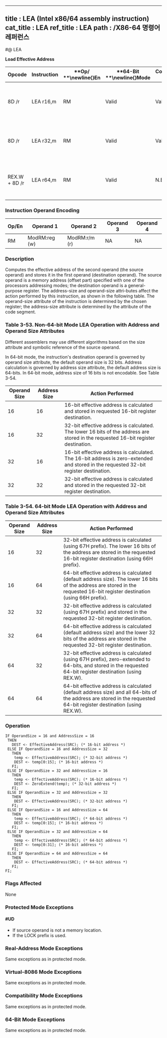 ----------------------------
title : LEA (Intel x86/64 assembly instruction)
cat_title : LEA
ref_title : LEA
path : /X86-64 명령어 레퍼런스
----------------------------
#@ LEA

**Load Effective Address**

|**Opcode**|**Instruction**|**Op/ **\newline{}**En**|**64-Bit **\newline{}**Mode**|**Compat/**\newline{}**Leg Mode**|**Description**|
|----------|---------------|------------------------|-----------------------------|---------------------------------|---------------|
|8D /r|LEA r16,m|RM|Valid|Valid|Store effective address for m in register r16.|
|8D /r|LEA r32,m|RM|Valid|Valid|Store effective address for m in register r32.|
|REX.W + 8D /r|LEA r64,m|RM|Valid|N.E.|Store effective address for m in register r64. |
### Instruction Operand Encoding


|Op/En|Operand 1|Operand 2|Operand 3|Operand 4|
|-----|---------|---------|---------|---------|
|RM|ModRM:reg (w)|ModRM:r/m (r)|NA|NA|
### Description


Computes the effective address of the second operand (the source operand) and stores it in the first operand (destination operand). The source operand is a memory address (offset part) specified with one of the processors addressing modes; the destination operand is a general-purpose register. The address-size and operand-size attri-butes affect the action performed by this instruction, as shown in the following table. The operand-size attribute of the instruction is determined by the chosen register; the address-size attribute is determined by the attribute of the code segment.

###       Table 3-53.  Non-64-bit Mode LEA Operation with Address and Operand Size Attributes


Different assemblers may use different algorithms based on the size attribute and symbolic reference of the source operand.

In 64-bit mode, the instruction's destination operand is governed by operand size attribute, the default operand size is 32 bits. Address calculation is governed by address size attribute, the default address size is 64-bits. In 64-bit mode, address size of 16 bits is not encodable. See Table 3-54.



|**Operand Size**|**Address Size**|**Action Performed**|
|----------------|----------------|--------------------|
|16|16|16-bit effective address is calculated and stored in requested 16-bit register destination.|
|16|32|32-bit effective address is calculated. The lower 16 bits of the address are stored in the requested 16-bit register destination.|
|32|16|16-bit effective address is calculated. The 16-bit address is zero-extended and stored in the requested 32-bit register destination.|
|32|32|32-bit effective address is calculated and stored in the requested 32-bit register destination.|
### Table 3-54.  64-bit Mode LEA Operation with Address and Operand Size Attributes


|**Operand Size**|**Address Size**|**Action Performed**|
|----------------|----------------|--------------------|
|16|32|32-bit effective address is calculated (using 67H prefix). The lower 16 bits of the address are stored in the requested 16-bit register destination (using 66H prefix).|
|16|64|64-bit effective address is calculated (default address size). The lower 16 bits of the address are stored in the requested 16-bit register destination (using 66H prefix).|
|32|32|32-bit effective address is calculated (using 67H prefix) and stored in the requested 32-bit register destination.|
|32|64|64-bit effective address is calculated (default address size) and the lower 32 bits of the address are stored in the requested 32-bit register destination.|
|64|32|32-bit effective address is calculated (using 67H prefix), zero-extended to 64-bits, and stored in the requested 64-bit register destination (using REX.W).|
|64|64|64-bit effective address is calculated (default address size) and all 64-bits of the address are stored in the requested 64-bit register destination (using REX.W).|

### Operation

```info-verb
IF OperandSize = 16 and AddressSize = 16
 THEN 
   DEST <- EffectiveAddress(SRC); (* 16-bit address *)
 ELSE IF OperandSize = 16 and AddressSize = 32
   THEN
    temp <- EffectiveAddress(SRC); (* 32-bit address *)
    DEST <- temp[0:15]; (* 16-bit address *)
   FI;
 ELSE IF OperandSize = 32 and AddressSize = 16
   THEN
    temp <- EffectiveAddress(SRC); (* 16-bit address *)
    DEST <- ZeroExtend(temp); (* 32-bit address *)
   FI;
 ELSE IF OperandSize = 32 and AddressSize = 32
   THEN 
    DEST <- EffectiveAddress(SRC); (* 32-bit address *)
   FI;
 ELSE IF OperandSize = 16 and AddressSize = 64
   THEN 
    temp <- EffectiveAddress(SRC); (* 64-bit address *)
    DEST <- temp[0:15]; (* 16-bit address *)
   FI;
 ELSE IF OperandSize = 32 and AddressSize = 64
   THEN 
    temp <- EffectiveAddress(SRC); (* 64-bit address *)
    DEST <- temp[0:31]; (* 16-bit address *)
   FI;
 ELSE IF OperandSize = 64 and AddressSize = 64
   THEN 
    DEST <- EffectiveAddress(SRC); (* 64-bit address *)
   FI;
FI;
```
### Flags Affected


None


### Protected Mode Exceptions

#### #UD
* If source operand is not a memory location.
* If the LOCK prefix is used.

### Real-Address Mode Exceptions



Same exceptions as in protected mode.


### Virtual-8086 Mode Exceptions



Same exceptions as in protected mode.


### Compatibility Mode Exceptions



Same exceptions as in protected mode.


### 64-Bit Mode Exceptions



Same exceptions as in protected mode.

